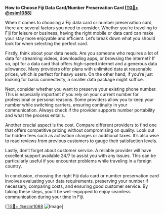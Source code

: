 **How to Choose Fiji Data Card/Number Preservation Card [[TG💪+ @esim1088](https://t.me/s/esim1088)]**

When it comes to choosing a Fiji data card or number preservation card, there are several factors you need to consider. Whether you're traveling to Fiji for leisure or business, having the right mobile or data card can make your stay more enjoyable and efficient. Let’s break down what you should look for when selecting the perfect card.

Firstly, think about your data needs. Are you someone who requires a lot of data for streaming videos, downloading apps, or browsing the internet? If so, opt for a data card that offers high-speed internet and a generous data allowance. Many providers offer plans with unlimited data at reasonable prices, which is perfect for heavy users. On the other hand, if you’re just looking for basic connectivity, a smaller data package might suffice.

Next, consider whether you want to preserve your existing phone number. This is especially important if you rely on your current number for professional or personal reasons. Some providers allow you to keep your number while switching carriers, ensuring continuity in your communication. Always check if the provider supports number portability and what the process entails.

Another crucial aspect is the cost. Compare different providers to find one that offers competitive pricing without compromising on quality. Look out for hidden fees such as activation charges or additional taxes. It’s also wise to read reviews from previous customers to gauge their satisfaction levels.

Lastly, don’t forget about customer service. A reliable provider will have excellent support available 24/7 to assist you with any issues. This can be particularly useful if you encounter problems while traveling in a foreign country.

In conclusion, choosing the right Fiji data card or number preservation card involves evaluating your data requirements, preserving your number if necessary, comparing costs, and ensuring good customer service. By taking these steps, you’ll be well-equipped to enjoy seamless communication during your time in Fiji.

[[TG💪+ @esim1088](https://t.me/s/esim1088) ![Image](https://i.postimg.cc/Y0z9fWf4/image.png)]